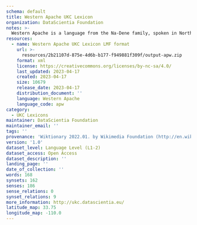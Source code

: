 ```yaml
---
schema: default
title: Western Apache UKC Lexicon
organization: DataScientia Foundation
notes: >-
  Western Apache is a language from the Na-Dene family, spoken in North America. The UKC Lexicon of Western Apache is represented as a lexico-semantic network. It consists of words, word senses, synsets, as well as sense-level and synset-level relationships.
resources:
  - name: Western Apache UKC Lexicon LMF format
    url: >-
      resources/2b21107d-875e-4d6b-b177-f949881f309f/output-apw.zip
    format: xml
    license: https://creativecommons.org/licenses/by-nc-sa/4.0/
    last_updated: 2023-04-17
    created: 2023-04-17
    size: 10679
    release_date: 2023-04-17
    distribution_document: ''
    language: Western Apache
    language_code: apw
category:
  - UKC Lexicons
maintainer: DataScientia Foundation
maintainer_email: ''
tags: ''
provenance: 'Wiktionary 2022.01. by Wikimedia Foundation (http://en.wiktionary.org); CogNet 2.1 by Khuyagbaatar Batsuren, National University of Mongolia (http://cognet.ukc.disi.unitn.it); KinDiv: Kinship Diversity 1.0 by Temuulen Khishigsuren (http://ukc.disi.unitn.it/index.php/kinship/); Native Languages of the Americas 2021.11. by Laura Redish and Orrin Lewis (http://www.native-languages.org); Princeton WordNet 2.1 by Princeton University (https://wordnet.princeton.edu)'
version: '1.0'
dataset_level: Language Level (L1-2)
dataset_access: Open Access
dataset_description: ''
landing_page: ''
date_of_collection: ''
words: 168
synsets: 162
senses: 186
sense_relations: 0
synset_relations: 9
more_information: http://ukc.datascientia.eu/
latitude_map: 33.75
longitude_map: -110.0
---
```

